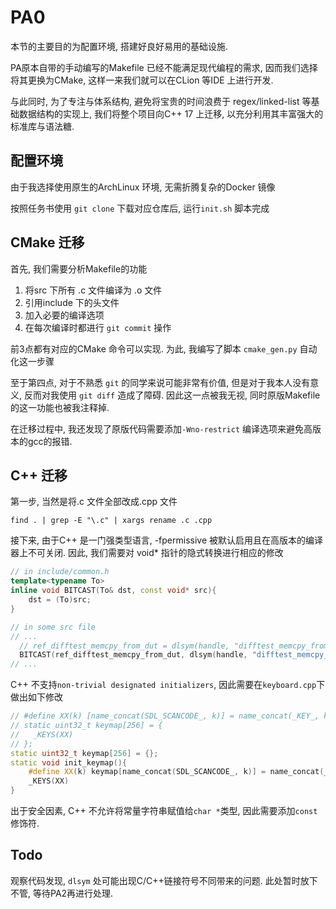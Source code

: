 # PA0
本节的主要目的为配置环境, 搭建好良好易用的基础设施.  

PA原本自带的手动编写的Makefile 已经不能满足现代编程的需求, 
因而我们选择将其更换为CMake, 这样一来我们就可以在CLion 等IDE 上进行开发.

与此同时, 为了专注与体系结构, 避免将宝贵的时间浪费于 regex/linked-list 等基础数据结构的实现上, 
我们将整个项目向C++ 17 上迁移, 以充分利用其丰富强大的标准库与语法糖.

## 配置环境
由于我选择使用原生的ArchLinux 环境, 无需折腾复杂的Docker 镜像

按照任务书使用 `git clone` 下载对应仓库后, 运行`init.sh` 脚本完成

## CMake 迁移
首先, 我们需要分析Makefile的功能   
1. 将src 下所有 .c 文件编译为 .o 文件
2. 引用include 下的头文件
3. 加入必要的编译选项
4. 在每次编译时都进行 `git commit` 操作

前3点都有对应的CMake 命令可以实现. 为此, 我编写了脚本 `cmake_gen.py` 自动化这一步骤

至于第四点, 对于不熟悉 `git` 的同学来说可能非常有价值, 但是对于我本人没有意义, 
反而对我使用 `git diff` 造成了障碍. 
因此这一点被我无视, 同时原版Makefile 的这一功能也被我注释掉. 

在迁移过程中, 我还发现了原版代码需要添加`-Wno-restrict` 编译选项来避免高版本的gcc的报错. 

## C++ 迁移
第一步, 当然是将.c 文件全部改成.cpp 文件
```
find . | grep -E "\.c" | xargs rename .c .cpp
```

接下来, 由于C++ 是一门强类型语言, -fpermissive 被默认启用且在高版本的编译器上不可关闭. 因此, 我们需要对 void* 指针的隐式转换进行相应的修改

```c++
// in include/common.h
template<typename To>
inline void BITCAST(To& dst, const void* src){
    dst = (To)src; 
}

// in some src file
// ...
  // ref_difftest_memcpy_from_dut = dlsym(handle, "difftest_memcpy_from_dut");
  BITCAST(ref_difftest_memcpy_from_dut, dlsym(handle, "difftest_memcpy_from_dut"));
// ...
```
C++ 不支持`non-trivial designated initializers`, 因此需要在`keyboard.cpp`下做出如下修改
```c++
// #define XX(k) [name_concat(SDL_SCANCODE_, k)] = name_concat(_KEY_, k),
// static uint32_t keymap[256] = {
//   _KEYS(XX)
// };
static uint32_t keymap[256] = {};
static void init_keymap(){
    #define XX(k) keymap[name_concat(SDL_SCANCODE_, k)] = name_concat(_KEY_, k);
    _KEYS(XX)
}
```
出于安全因素, C++ 不允许将常量字符串赋值给`char *`类型, 因此需要添加`const` 修饰符.

## Todo
观察代码发现, `dlsym` 处可能出现C/C++链接符号不同带来的问题. 此处暂时放下不管, 等待PA2再进行处理. 


